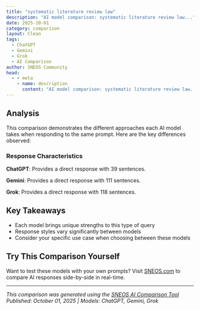 ```yaml
---
title: "systematic literature review law"
description: "AI model comparison: systematic literature review law..."
date: 2025-10-01
category: comparison
layout: Clean
tags:
  - ChatGPT
  - Gemini
  - Grok
  - AI Comparison
author: SNEOS Community
head:
  - - meta
    - name: description
      content: "AI model comparison: systematic literature review law..."
---
```


<ChatComparison
  title="systematic literature review law"
  prompt="systematic literature review law"
  :responses='{
    "ChatGPT": "A **systematic literature review (SLR)** in the field of **law** is a rigorous and structured method to identify, evaluate, and synthesize all relevant scholarly research on a particular legal topic or question. Unlike traditional literature reviews, which can be more narrative and subjective, systematic reviews use explicit, transparent, and reproducible procedures to minimize bias and provide reliable findings.\n\n---\n\n### What is a Systematic Literature Review in Law?\n\n- **Definition:**  \n  A systematic literature review systematically collects and critically analyzes multiple research studies or papers in law, adhering to a pre-defined protocol.\n\n- **Purpose:**  \n  - Identify gaps in legal research.  \n  - Summarize existing knowledge on a legal issue.  \n  - Inform policy, legal reform, or future research.  \n  - Provide an evidence base for legal arguments or decisions.\n\n---\n\n### Steps to Conduct a Systematic Literature Review in Law\n\n1. **Define Research Question(s)**  \n   Formulate clear, focused legal research questions, often using frameworks like PICO (Population, Intervention, Comparison, Outcome) adapted to legal studies.\n\n2. **Develop a Review Protocol**  \n   Establish criteria for including/excluding studies (e.g., jurisdiction, date range, types of legal documents).\n\n3. **Comprehensive Literature Search**  \n   Search multiple databases, law journals, legal repositories, case law databases (e.g., LexisNexis, Westlaw, HeinOnline), government and NGO reports.\n\n4. **Screen Studies**  \n   Review titles, abstracts, and full texts against inclusion criteria to identify relevant works.\n\n5. **Quality Assessment**  \n   Critically evaluate the methodological quality and relevance of each study.\n\n6. **Data Extraction**  \n   Systematically collect key information: legal principles, statutes, case outcomes, judicial reasoning, doctrinal arguments.\n\n7. **Synthesize Findings**  \n   Analyze and integrate findings, identifying patterns, consensus, conflicts, and gaps.\n\n8. **Report Results**  \n   Present findings clearly, discussing implications for law, policy, and research.\n\n---\n\n### Challenges Specific to Legal SLRs\n\n- **Diverse Sources:**  \n  Legal research draws from case law, statutes, regulations, law review articles, reports, and grey literature.\n\n- **Non-Standardized Terminology:**  \n  Legal terms vary by jurisdiction and over time, complicating search strategies.\n\n- **Interpretative Nature:**  \n  Much legal analysis is doctrinal and interpretative rather than empirical, requiring careful qualitative synthesis.\n\n---\n\n### Tools and Resources\n\n- **Databases:** Westlaw, LexisNexis, HeinOnline, Google Scholar (for academic articles).\n\n- **Reference Managers:** Zotero, EndNote, Mendeley.\n\n- **Guidelines:** PRISMA (Preferred Reporting Items for Systematic Reviews and Meta-Analyses) adapted for legal research.\n\n---\n\n### Example Topics for a Legal Systematic Literature Review\n\n- The evolution of privacy laws in digital contexts.  \n- Impact of international treaties on national environmental legislation.  \n- Jurisprudence trends on intellectual property infringement.\n\n---\n\nIf you want, I can help you draft a protocol or search strategy for a systematic review on a specific legal topic. Just let me know!",
    "Gemini": "Okay, let\u0027s break down systematic literature reviews in the context of law.  This is a crucial area, especially for legal scholarship, policy-making, and even legal practice.  Here\u0027s a comprehensive overview:\n\n**What is a Systematic Literature Review (SLR)?**\n\nA systematic literature review (SLR) is a rigorous, transparent, and reproducible method for identifying, selecting, and critically appraising all relevant research evidence to answer a clearly defined research question.  It\u0027s *not* just a summary of existing literature. It\u0027s a methodical investigation designed to minimize bias and provide a comprehensive and objective overview of a specific topic.\n\n**Key Characteristics of a Systematic Literature Review:**\n\n*   **Clearly Defined Research Question:** The review begins with a specific, well-defined question (often using the PICO or PICOS framework). For example: \u0022What is the impact of mandatory minimum sentencing laws on recidivism rates for drug offenses?\u0022\n*   **Comprehensive Search Strategy:** The review employs a pre-defined, explicit, and reproducible search strategy across multiple databases and sources (legal databases, academic databases, government publications, etc.).  The search terms and databases used are documented.\n*   **Explicit Inclusion/Exclusion Criteria:** Criteria are established *before* the search to determine which studies are eligible for inclusion in the review. This reduces researcher bias.  Examples:  Study type (empirical studies only), jurisdiction, language, publication date.\n*   **Quality Assessment (Critical Appraisal):**  Included studies are assessed for methodological quality and potential biases. This helps determine the strength of the evidence.  This might involve using checklists or scales to evaluate study design, sample size, data analysis, etc.\n*   **Data Extraction:** Relevant data from the included studies are extracted in a standardized way (often using a data extraction form).\n*   **Synthesis of Evidence:** The findings of the included studies are synthesized, often using qualitative or quantitative methods (meta-analysis, if appropriate).  The synthesis provides an overall summary of the evidence and identifies patterns, inconsistencies, and gaps in the literature.\n*   **Transparent and Reproducible Methodology:**  All steps of the review process are documented in detail, allowing others to replicate the review and verify the findings. This transparency is crucial for ensuring the credibility of the review.\n\n**Why are SLRs Important in Law?**\n\n*   **Evidence-Based Policymaking:** SLRs provide policymakers with a comprehensive and reliable summary of the best available evidence on a particular legal issue.  This can inform the development of effective and evidence-based laws and policies.\n*   **Legal Scholarship:** SLRs can help legal scholars identify gaps in the literature, synthesize existing research, and develop new research questions. They can also provide a more rigorous and objective assessment of legal doctrines and theories.\n*   **Legal Practice:** SLRs can help lawyers understand the evidence relevant to their cases and develop more effective legal arguments. They can also be used to challenge the validity of legal claims and policies.\n*   **Identifying Best Practices:**  SLRs can identify best practices in legal regulation and administration, based on empirical evidence.\n*   **Understanding the Impact of Laws:** SLRs can assess the actual effects of laws and legal interventions, rather than relying on assumptions or anecdotal evidence.\n*   **Guiding Legal Research:** SLRs help researchers avoid duplication of effort and build upon existing knowledge. They pinpoint areas where further research is needed.\n*   **Improving Legal Education:** SLRs can be used to teach law students how to critically evaluate legal arguments and evidence.\n\n**Where SLRs are Used in Law:**\n\n*   **Criminology and Criminal Justice:** Evaluating the effectiveness of crime prevention programs, sentencing policies, and policing strategies.\n*   **Environmental Law:** Assessing the impact of environmental regulations on pollution levels and economic activity.\n*   **Health Law:** Examining the effectiveness of health care policies and interventions.\n*   **Intellectual Property Law:** Analyzing the impact of patent law on innovation.\n*   **Human Rights Law:** Evaluating the effectiveness of human rights laws and policies.\n*   **Family Law:**  Reviewing the impact of different custody arrangements on children\u0027s well-being.\n*   **Commercial Law:** Assessing the impact of commercial regulations on business activity.\n\n**Challenges of Conducting SLRs in Law:**\n\n*   **Defining \u0022Evidence\u0022:**  Legal research often involves analyzing statutes, case law, and legal commentary, which may not fit neatly into the traditional framework of empirical research.  SLRs in law may need to adapt the definition of \u0022evidence\u0022 to include these types of sources.\n*   **Heterogeneity of Legal Systems:** Laws and legal systems vary widely across jurisdictions, making it difficult to synthesize evidence from different contexts.\n*   **Publication Bias:**  Studies that find positive effects of legal interventions are more likely to be published than studies that find negative or null effects.\n*   **Methodological Limitations:**  Legal research often relies on qualitative methods, which can be challenging to synthesize using quantitative methods.\n*   **Access to Data:** Legal data may be difficult to access or may be subject to privacy restrictions.\n*   **Interdisciplinary Nature:** Legal issues are often interdisciplinary, requiring researchers to draw on knowledge from fields such as economics, sociology, and political science.\n*   **Subjectivity in Interpretation:**  Legal texts and case law can be subject to different interpretations, which can affect the results of a systematic review.\n*   **Evolving Legal Landscape:** Laws and legal interpretations change frequently, so systematic reviews need to be updated regularly to remain relevant.\n*    **Poor Reporting:** Many studies in the legal domain do not provide sufficient methodological detail to allow for quality assessment.\n*   **Lack of Training:** Many legal scholars lack the training in systematic review methods needed to conduct high-quality reviews.\n\n**Steps in Conducting a Systematic Literature Review in Law:**\n\n1.  **Define the Research Question (PICO/PICOS):**\n    *   **P**opulation: Who or what is the focus of the review? (e.g., individuals convicted of drug offenses)\n    *   **I**ntervention: What legal intervention is being examined? (e.g., mandatory minimum sentencing)\n    *   **C**omparison: What is the intervention being compared to? (e.g., alternative sentencing options)\n    *   **O**utcome: What is the outcome of interest? (e.g., recidivism rates)\n    *   **S**etting:  Jurisdictional context?\n\n2.  **Develop a Search Strategy:**\n    *   Identify relevant databases (e.g., Westlaw, LexisNexis, HeinOnline, Google Scholar, SSRN, legal journals, government websites).\n    *   Develop search terms and Boolean operators (AND, OR, NOT). Example: (\u0022mandatory minimum sentencing\u0022 OR \u0022determinate sentencing\u0022) AND (\u0022drug offense\u0022 OR \u0022drug crime\u0022) AND \u0022recidivism\u0022\n    *   Consider using citation searching (backward and forward).\n\n3.  **Screening and Selection:**\n    *   Screen titles and abstracts based on inclusion/exclusion criteria.\n    *   Retrieve full-text articles of potentially relevant studies.\n    *   Assess full-text articles for eligibility.\n\n4.  **Quality Assessment (Critical Appraisal):**\n    *   Use a validated tool or checklist to assess the methodological quality of included studies (e.g., the Cochrane Risk of Bias tool adapted for legal studies).\n    *   Consider factors such as study design, sample size, data analysis, and potential sources of bias.\n\n5.  **Data Extraction:**\n    *   Develop a standardized data extraction form.\n    *   Extract relevant data from each included study (e.g., study design, sample size, intervention, outcome measures, results).\n\n6.  **Synthesis and Analysis:**\n    *   Summarize the findings of the included studies.\n    *   Identify patterns, inconsistencies, and gaps in the literature.\n    *   Consider using meta-analysis (if appropriate) to quantitatively synthesize the results of multiple studies.\n    *   Conduct a narrative synthesis to describe the findings of the included studies in a clear and concise manner.\n\n7.  **Reporting:**\n    *   Write a detailed report that describes the methods used in the review and the findings.\n    *   Clearly state the research question, search strategy, inclusion/exclusion criteria, quality assessment methods, data extraction methods, and synthesis methods.\n    *   Discuss the limitations of the review.\n    *   Provide recommendations for future research.\n\n**Tools and Resources:**\n\n*   **PRISMA (Preferred Reporting Items for Systematic Reviews and Meta-Analyses):** A guideline for reporting systematic reviews.  While primarily for health sciences, the principles are broadly applicable.\n*   **Cochrane Collaboration:** Provides resources and training on systematic review methods.\n*   **Campbell Collaboration:** Focuses on systematic reviews in the social and behavioral sciences, including criminology.\n*   **EPPI-Centre (Evidence for Policy and Practice Information and Co-ordinating Centre):**  Provides resources for conducting systematic reviews in education and social policy.\n*   **Legal Databases:** Westlaw, LexisNexis, HeinOnline, etc. (for finding legal literature).\n\n**Adapting SLR Methods to Legal Research:**\n\n*   **Consider doctrinal analysis:** SLRs in law should not only focus on empirical studies but also include relevant doctrinal analysis and legal commentary.\n*   **Develop criteria for evaluating legal arguments:** The quality assessment should include criteria for evaluating the strength of legal arguments and the reasoning used in legal decisions.\n*   **Account for the role of values and policy considerations:** Legal decisions are often based on values and policy considerations, so SLRs should account for these factors.\n*   **Focus on legal impact:** SLRs in law should focus on the impact of legal interventions on individuals, organizations, and society.\n\n**In Summary:**\n\nSystematic literature reviews are becoming increasingly important in the legal field. They offer a rigorous and transparent way to synthesize existing research, inform policymaking, and improve legal practice. By understanding the principles and methods of SLRs, legal scholars, policymakers, and practitioners can use evidence to make better decisions and advance the pursuit of justice. Remember to adapt the standard SLR methodology to the unique characteristics of legal research and the types of evidence used in law.\n",
    "Grok": "Conducting a **Systematic Literature Review (SLR)** in the field of law involves a structured and rigorous process to identify, evaluate, and synthesize existing research on a specific legal topic or question. Below is a step-by-step guide tailored to the context of law, along with considerations specific to legal research:\n\n---\n\n### 1. Define the Research Question or Objective\n   - Clearly articulate the legal issue or question you aim to address. Legal SLRs often focus on specific areas such as case law, statutes, legal principles, policy impacts, or comparative legal analysis.\n   - Use frameworks like **PICO** (Population, Intervention, Comparison, Outcome) if applicable, or adapt it to the legal context (e.g., Jurisdiction, Legal Issue, Context, Outcome).\n   - Example: \u0022What are the impacts of data protection laws on privacy rights in the European Union since the implementation of GDPR?\u0022\n\n---\n\n### 2. Develop a Protocol\n   - Draft a detailed plan (protocol) outlining the methodology for your SLR. This ensures transparency and reproducibility.\n   - Include:\n     - Research question(s)\n     - Inclusion and exclusion criteria (e.g., specific jurisdictions, time periods, types of legal documents)\n     - Search strategy (databases, keywords, languages)\n     - Screening and data extraction process\n     - Analysis and synthesis methods\n   - Register your protocol if possible (e.g., on platforms like PROSPERO, though primarily for health sciences, or publicly on platforms like OSF for transparency).\n\n---\n\n### 3. Identify Relevant Sources and Databases\n   - Legal research requires access to specialized databases and repositories. Common resources include:\n     - **Legal Databases**: Westlaw, LexisNexis, HeinOnline, JSTOR (for legal journals), and Bloomberg Law.\n     - **Case Law**: Databases specific to jurisdictions (e.g., EUR-Lex for EU law, CanLII for Canadian law, or Supreme Court websites).\n     - **Government and Policy Sources**: Official government websites for statutes, regulations, and policy papers.\n     - **Academic Repositories**: Google Scholar, SSRN (Social Science Research Network for legal preprints), or university repositories.\n   - Consider interdisciplinary sources if your topic overlaps with other fields (e.g., criminology, economics, or technology law).\n   - Include gray literature (e.g., working papers, law commission reports, or NGO publications) if relevant to your topic.\n\n---\n\n### 4. Develop a Search Strategy\n   - Use **keywords** and **Boolean operators** (AND, OR, NOT) tailored to your research question.\n     - Example: (\u0022data protection\u0022 OR \u0022privacy law\u0022) AND (\u0022GDPR\u0022 OR \u0022General Data Protection Regulation\u0022) AND (\u0022impact\u0022 OR \u0022effect\u0022).\n   - Include synonyms and legal terminology specific to different jurisdictions if conducting a comparative study.\n   - Use filters for:\n     - Publication date (e.g., post-GDPR implementation in 2018)\n     - Document type (e.g., peer-reviewed articles, case law, legislation)\n     - Jurisdiction or legal system (e.g., common law vs. civil law systems)\n   - Document your search strings and results for reproducibility.\n\n---\n\n### 5. Screen and Select Studies\n   - Apply inclusion and exclusion criteria systematically:\n     - **Inclusion Criteria**: Studies directly addressing your research question, relevant jurisdiction, specific time frame, or type of legal source (e.g., primary vs. secondary sources like case law vs. commentary).\n     - **Exclusion Criteria**: Irrelevant topics, outdated materials (unless historical analysis is part of your scope), or non-authoritative sources.\n   - Use a two-stage screening process:\n     1. **Title and Abstract Screening**: Eliminate irrelevant studies.\n     2. **Full-Text Review**: Assess remaining studies for eligibility.\n   - Use tools like Covidence, Rayyan, or EndNote for managing references and screening collaboratively if working in a team.\n   - Create a PRISMA (Preferred Reporting Items for Systematic Reviews and Meta-Analyses) flowchart to document the selection process.\n\n---\n\n### 6. Extract Data\n   - Develop a data extraction template to collect relevant information from included studies. For legal SLRs, this might include:\n     - Citation and publication details\n     - Jurisdiction or legal system\n     - Type of legal source (e.g., statute, case law, academic article)\n     - Key findings or legal arguments\n     - Methodological approach (e.g., doctrinal analysis, empirical legal studies)\n     - Limitations or biases identified\n   - Ensure consistency by piloting the template on a few studies before full extraction.\n\n---\n\n### 7. Assess Quality or Risk of Bias\n   - Unlike empirical sciences, legal research often involves doctrinal or qualitative analysis, so traditional quality assessment tools (e.g., for randomized trials) may not apply.\n   - Develop or adapt a quality checklist for legal research, considering:\n     - Authority of the source (e.g., binding case law vs. obiter dicta, peer-reviewed vs. non-peer-reviewed articles)\n     - Clarity and reasoning of legal arguments\n     - Relevance to the research question\n     - Potential biases (e.g., jurisdictional bias, author perspective)\n   - Tools like the Critical Appraisal Skills Programme (CASP) for qualitative research can be adapted for legal commentary.\n\n---\n\n### 8. Synthesize Findings\n   - Unlike quantitative meta-analyses, legal SLRs often involve narrative or thematic synthesis due to the qualitative nature of legal research.\n   - Organize findings by:\n     - Legal theme or issue (e.g., privacy vs. security in data protection law)\n     - Jurisdiction or legal system (e.g., EU vs. US approaches)\n     - Chronological development (e.g., pre- and post-landmark cases or legislation)\n   - Use tables or charts to summarize key cases, statutes, or arguments.\n   - Highlight conflicts or consensus in legal interpretations, gaps in the literature, or areas of legal uncertainty.\n\n---\n\n### 9. Discuss Implications and Limitations\n   - Analyze how the synthesized findings address your research question.\n   - Discuss implications for legal practice, policy, or future research.\n   - Acknowledge limitations, such as:\n     - Limited access to certain legal sources (e.g., unreported cases or subscription-based databases)\n     - Scope limited to specific jurisdictions or time periods\n     - Challenges in assessing the \u0022quality\u0022 of legal arguments\n\n---\n\n### 10. Write and Report the Review\n   - Structure the SLR following standard academic or legal writing conventions:\n     - **Introduction**: Context, research question, and objectives.\n     - **Methods**: Detailed methodology for transparency.\n     - **Results**: Summary of included studies and key findings.\n     - **Discussion**: Synthesis, implications, and limitations.\n     - **Conclusion**: Key takeaways and recommendations.\n   - Use PRISMA guidelines or adapt them for legal research to report the process transparently.\n   - Cite all sources meticulously, following legal citation standards (e.g., Bluebook, OSCOLA, or jurisdiction-specific guides).\n\n---\n\n### Additional Considerations for Legal SLRs\n   - **Jurisdictional Focus**: Legal systems vary widely (common law, civil law, hybrid systems), so clarify the scope and relevance of sources to specific jurisdictions.\n   - **Primary vs. Secondary Sources**: Prioritize primary sources (statutes, case law) for authority, but include secondary sources (commentaries, articles) for context and critical analysis.\n   - **Interdisciplinary Nature**: Legal topics often intersect with other fields (e.g., technology, human rights). Be prepared to incorporate non-legal literature if relevant.\n   - **Ethical and Practical Issues**: Ensure compliance with copyright and database access rules when retrieving and using legal texts.\n\n---\n\n### Tools and Resources\n   - **Reference Management**: Zotero, Mendeley, or EndNote for organizing citations.\n   - **Screening Tools**: Covidence or Rayyan for collaborative screening.\n   - **Legal Citation Guides**: Bluebook (US), OSCOLA (UK), or McGill Guide (Canada).\n   - **PRISMA Checklist**: Useful for reporting, even if not fully applicable to legal research.\n\n---\n\n### Example Topics for Legal SLRs\n   - The impact of international human rights law on domestic criminal justice systems.\n   - Comparative analysis of intellectual property protections in the US and EU.\n   - Effectiveness of environmental law enforcement mechanisms in developing countries.\n   - Evolution of judicial interpretations of free speech in landmark Supreme Court cases.\n\nBy following these steps and tailoring the process to the unique nature of legal research, you can conduct a rigorous and impactful systematic literature review in law. If you have a specific legal topic or question in mind, I can help refine the scope or search strategy further!"
  }'
  published-date="23:14"
/>

## Analysis

This comparison demonstrates the different approaches each AI model takes when responding to the same prompt. Here are the key differences observed:

### Response Characteristics

**ChatGPT**: Provides a direct response with 39 sentences. 

**Gemini**: Provides a direct response with 111 sentences. 

**Grok**: Provides a direct response with 118 sentences. 

## Key Takeaways

- Each model brings unique strengths to this type of query
- Response styles vary significantly between models
- Consider your specific use case when choosing between these models

## Try This Comparison Yourself

Want to test these models with your own prompts? Visit [SNEOS.com](https://sneos.com) to compare AI responses side-by-side in real-time.

---

*This comparison was generated using the [SNEOS AI Comparison Tool](https://sneos.com)*
*Published: October 01, 2025 | Models: ChatGPT, Gemini, Grok*
